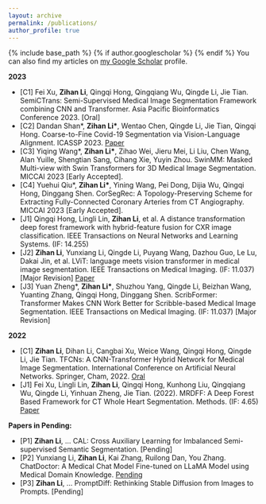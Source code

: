 ```yaml
---
layout: archive
permalink: /publications/
author_profile: true
---
```

<!-- title: "Publications" -->
{% include base_path %}
{% if author.googlescholar %}
{% endif %}
You can also find my articles on [my Google Scholar](https://scholar.google.com/citations?hl=en&user=KoY6bW8AAAAJ) profile.

**2023**
* [C1] Fei Xu, **Zihan Li**, Qingqi Hong, Qingqiang Wu, Qingde Li, Jie Tian. SemiCTrans: Semi-Supervised Medical Image Segmentation Framework combining CNN and Transformer. Asia Pacific Bioinformatics Conference 2023. [Oral]
* [C2] Dandan Shan\*, **Zihan Li\***, Wentao Chen, Qingde Li, Jie Tian, Qingqi Hong. Coarse-to-Fine Covid-19 Segmentation via Vision-Language Alignment. ICASSP 2023. [Paper](https://arxiv.org/abs/2303.00279)
* [C3] Yiqing Wang\*, **Zihan Li\***, Zihao Wei, Jieru Mei, Li Liu, Chen Wang, Alan Yuille, Shengtian Sang, Cihang Xie, Yuyin Zhou. SwinMM: Masked Multi-view with Swin Transformers for 3D Medical Image Segmentation. MICCAI 2023 [Early Accepted].
* [C4] Yuehui Qiu\*, **Zihan Li\***, Yining Wang, Pei Dong, Dijia Wu, Qingqi Hong, Dinggang Shen. CorSegRec: A Topology-Preserving Scheme for Extracting Fully-Connected Coronary Arteries from CT Angiography. MICCAI 2023 [Early Accepted].
* [J1] Qingqi Hong, Lingli Lin, **Zihan Li**, et al. A distance transformation deep forest framework with hybrid-feature fusion for CXR image classification. IEEE Transactions on Neural Networks and Learning Systems. (IF: 14.255)
* [J2] **Zihan Li**, Yunxiang Li, Qingde Li, Puyang Wang, Dazhou Guo, Le Lu, Dakai Jin, et al. LViT: language meets vision transformer in medical image segmentation. IEEE Transactions on Medical Imaging. (IF: 11.037) [Major Revision] [Paper](https://arxiv.org/abs/2206.14718)
* [J3] Yuan Zheng\*, **Zihan Li\***, Shuzhou Yang, Qingde Li, Beizhan Wang, Yuanting Zhang, Qingqi Hong, Dinggang Shen. ScribFormer: Transformer Makes CNN Work Better for Scribble-based Medical Image Segmentation. IEEE Transactions on Medical Imaging. (IF: 11.037) [Major Revision]

**2022**
* [C1] **Zihan Li**, Dihan Li, Cangbai Xu, Weice Wang, Qingqi Hong, Qingde Li, Jie Tian. TFCNs: A CNN-Transformer Hybrid Network for Medical Image Segmentation. International Conference on Artificial Neural Networks. Springer, Cham, 2022. [Oral](https://link.springer.com/chapter/10.1007/978-3-031-15937-4_65)
* [J1] Fei Xu, Lingli Lin, **Zihan Li**, Qingqi Hong, Kunhong Liu, Qingqiang Wu, Qingde Li, Yinhuan Zheng, Jie Tian. (2022). MRDFF: A Deep Forest Based Framework for CT Whole Heart Segmentation. Methods. (IF: 4.65) [Paper](https://www.sciencedirect.com/science/article/pii/S1046202322002286)

<!--
**Papers in Submission**
* [C1] **Zihan Li**, Dandan Shan, Yuan Zheng, Qingqi Hong, Qingqiang Wu. MTNet: Multi-scale Text-aware Network for COVID-19 Segmentation. MICCAI 2023 [Submission].
* [C4] Shuzhou Yang, Moxuan Ding, Yanmin Wu, **Zihan Li**, Jian Zhang. Implicit Neural Representation for Cooperative Low-light Image Enhancement. ICCV 2023 [Submission].
* [C5] Qingqi Hong, Chuanfeng Yang, Jiahui Chen, **Zihan Li**, Qingqiang Wu, Qingde Li. NeuFG: Neural fuzzy geometric representation for Multi-View Reconstruction. ACM MM 2023 [Submission].
* [C6] **Zihan Li**, Yuan Zheng, Xiangde Luo, Qingqi Hong. ScribbleVC: Scribble-supervised Medical Image Segmentation with Vision-Class Embedding. ACM MM 2023 [Submission].
* [C7] **Zihan Li**, Dandan Shan, Yunxiang Li, Qingqi Hong. Semi-supervised Dual-branch Hierarchical Network Based on Scale Invariance. ACM MM 2023 [Submission]. -->

**Papers in Pending:**
* [P1] **Zihan Li**, ... CAL: Cross Auxiliary Learning for Imbalanced Semi-supervised Semantic Segmentation. [Pending]
* [P2] Yunxiang Li, **Zihan Li**, Kai Zhang, Ruilong Dan, You Zhang. ChatDoctor: A Medical Chat Model Fine-tuned on LLaMA Model using Medical Domain Knowledge. [Pending](https://arxiv.org/abs/2303.14070)
* [P3] **Zihan Li**, ... PromptDiff: Rethinking Stable Diffusion from Images to Prompts. [Pending]
<!-- * [P3] **Zihan Li**, ... Can More Tasks Compensate for Fewer Labels in Medical Image Segmentation? -->
